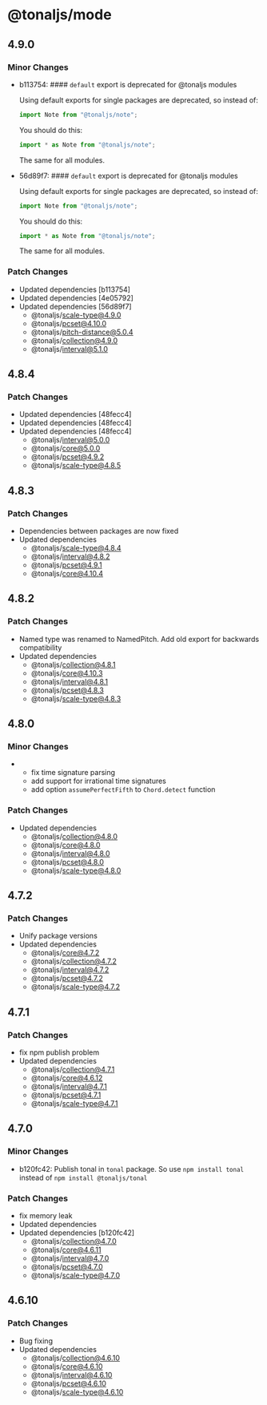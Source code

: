 # @tonaljs/mode

## 4.9.0

### Minor Changes

- b113754: #### `default` export is deprecated for @tonaljs modules

  Using default exports for single packages are deprecated, so instead of:

  ```js
  import Note from "@tonaljs/note";
  ```

  You should do this:

  ```js
  import * as Note from "@tonaljs/note";
  ```

  The same for all modules.

- 56d89f7: #### `default` export is deprecated for @tonaljs modules

  Using default exports for single packages are deprecated, so instead of:

  ```js
  import Note from "@tonaljs/note";
  ```

  You should do this:

  ```js
  import * as Note from "@tonaljs/note";
  ```

  The same for all modules.

### Patch Changes

- Updated dependencies [b113754]
- Updated dependencies [4e05792]
- Updated dependencies [56d89f7]
  - @tonaljs/scale-type@4.9.0
  - @tonaljs/pcset@4.10.0
  - @tonaljs/pitch-distance@5.0.4
  - @tonaljs/collection@4.9.0
  - @tonaljs/interval@5.1.0

## 4.8.4

### Patch Changes

- Updated dependencies [48fecc4]
- Updated dependencies [48fecc4]
- Updated dependencies [48fecc4]
  - @tonaljs/interval@5.0.0
  - @tonaljs/core@5.0.0
  - @tonaljs/pcset@4.9.2
  - @tonaljs/scale-type@4.8.5

## 4.8.3

### Patch Changes

- Dependencies between packages are now fixed
- Updated dependencies
  - @tonaljs/scale-type@4.8.4
  - @tonaljs/interval@4.8.2
  - @tonaljs/pcset@4.9.1
  - @tonaljs/core@4.10.4

## 4.8.2

### Patch Changes

- Named type was renamed to NamedPitch. Add old export for backwards compatibility
- Updated dependencies
  - @tonaljs/collection@4.8.1
  - @tonaljs/core@4.10.3
  - @tonaljs/interval@4.8.1
  - @tonaljs/pcset@4.8.3
  - @tonaljs/scale-type@4.8.3

## 4.8.0

### Minor Changes

- - fix time signature parsing
  - add support for irrational time signatures
  - add option `assumePerfectFifth` to `Chord.detect` function

### Patch Changes

- Updated dependencies
  - @tonaljs/collection@4.8.0
  - @tonaljs/core@4.8.0
  - @tonaljs/interval@4.8.0
  - @tonaljs/pcset@4.8.0
  - @tonaljs/scale-type@4.8.0

## 4.7.2

### Patch Changes

- Unify package versions
- Updated dependencies
  - @tonaljs/core@4.7.2
  - @tonaljs/collection@4.7.2
  - @tonaljs/interval@4.7.2
  - @tonaljs/pcset@4.7.2
  - @tonaljs/scale-type@4.7.2

## 4.7.1

### Patch Changes

- fix npm publish problem
- Updated dependencies
  - @tonaljs/collection@4.7.1
  - @tonaljs/core@4.6.12
  - @tonaljs/interval@4.7.1
  - @tonaljs/pcset@4.7.1
  - @tonaljs/scale-type@4.7.1

## 4.7.0

### Minor Changes

- b120fc42: Publish tonal in `tonal` package. So use `npm install tonal` instead of `npm install @tonaljs/tonal`

### Patch Changes

- fix memory leak
- Updated dependencies
- Updated dependencies [b120fc42]
  - @tonaljs/collection@4.7.0
  - @tonaljs/core@4.6.11
  - @tonaljs/interval@4.7.0
  - @tonaljs/pcset@4.7.0
  - @tonaljs/scale-type@4.7.0

## 4.6.10

### Patch Changes

- Bug fixing
- Updated dependencies
  - @tonaljs/collection@4.6.10
  - @tonaljs/core@4.6.10
  - @tonaljs/interval@4.6.10
  - @tonaljs/pcset@4.6.10
  - @tonaljs/scale-type@4.6.10
